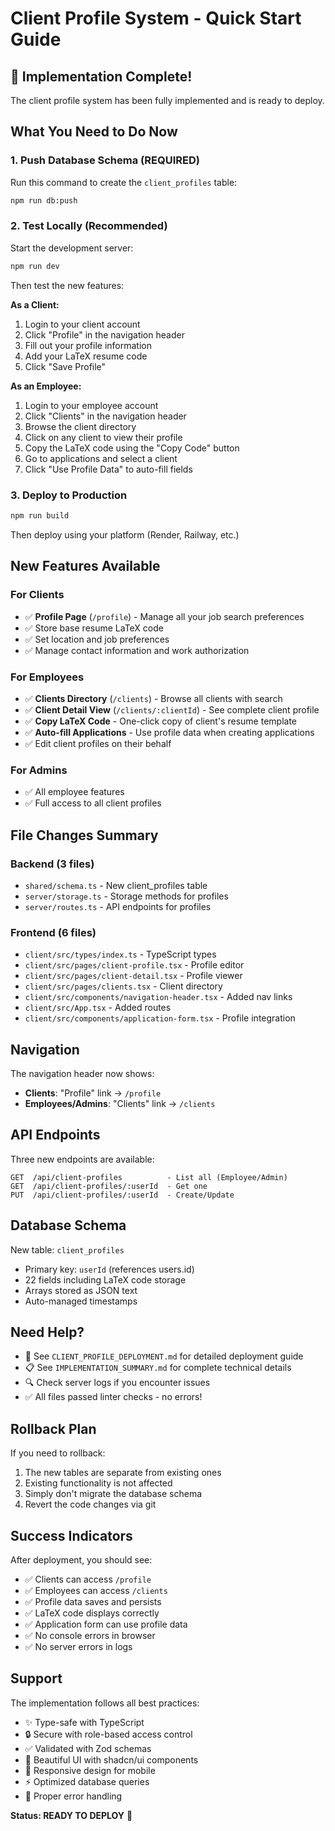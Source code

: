 # Client Profile System - Quick Start Guide

## 🎉 Implementation Complete!

The client profile system has been fully implemented and is ready to deploy.

## What You Need to Do Now

### 1. Push Database Schema (REQUIRED)
Run this command to create the `client_profiles` table:
```bash
npm run db:push
```

### 2. Test Locally (Recommended)
Start the development server:
```bash
npm run dev
```

Then test the new features:

**As a Client:**
1. Login to your client account
2. Click "Profile" in the navigation header
3. Fill out your profile information
4. Add your LaTeX resume code
5. Click "Save Profile"

**As an Employee:**
1. Login to your employee account
2. Click "Clients" in the navigation header
3. Browse the client directory
4. Click on any client to view their profile
5. Copy the LaTeX code using the "Copy Code" button
6. Go to applications and select a client
7. Click "Use Profile Data" to auto-fill fields

### 3. Deploy to Production
```bash
npm run build
```

Then deploy using your platform (Render, Railway, etc.)

## New Features Available

### For Clients
- ✅ **Profile Page** (`/profile`) - Manage all your job search preferences
- ✅ Store base resume LaTeX code
- ✅ Set location and job preferences
- ✅ Manage contact information and work authorization

### For Employees
- ✅ **Clients Directory** (`/clients`) - Browse all clients with search
- ✅ **Client Detail View** (`/clients/:clientId`) - See complete client profile
- ✅ **Copy LaTeX Code** - One-click copy of client's resume template
- ✅ **Auto-fill Applications** - Use profile data when creating applications
- ✅ Edit client profiles on their behalf

### For Admins
- ✅ All employee features
- ✅ Full access to all client profiles

## File Changes Summary

### Backend (3 files)
- `shared/schema.ts` - New client_profiles table
- `server/storage.ts` - Storage methods for profiles
- `server/routes.ts` - API endpoints for profiles

### Frontend (6 files)
- `client/src/types/index.ts` - TypeScript types
- `client/src/pages/client-profile.tsx` - Profile editor
- `client/src/pages/client-detail.tsx` - Profile viewer
- `client/src/pages/clients.tsx` - Client directory
- `client/src/components/navigation-header.tsx` - Added nav links
- `client/src/App.tsx` - Added routes
- `client/src/components/application-form.tsx` - Profile integration

## Navigation

The navigation header now shows:
- **Clients**: "Profile" link → `/profile`
- **Employees/Admins**: "Clients" link → `/clients`

## API Endpoints

Three new endpoints are available:
```
GET  /api/client-profiles          - List all (Employee/Admin)
GET  /api/client-profiles/:userId  - Get one
PUT  /api/client-profiles/:userId  - Create/Update
```

## Database Schema

New table: `client_profiles`
- Primary key: `userId` (references users.id)
- 22 fields including LaTeX code storage
- Arrays stored as JSON text
- Auto-managed timestamps

## Need Help?

- 📖 See `CLIENT_PROFILE_DEPLOYMENT.md` for detailed deployment guide
- 📋 See `IMPLEMENTATION_SUMMARY.md` for complete technical details
- 🔍 Check server logs if you encounter issues
- ✅ All files passed linter checks - no errors!

## Rollback Plan

If you need to rollback:
1. The new tables are separate from existing ones
2. Existing functionality is not affected
3. Simply don't migrate the database schema
4. Revert the code changes via git

## Success Indicators

After deployment, you should see:
- ✅ Clients can access `/profile`
- ✅ Employees can access `/clients`
- ✅ Profile data saves and persists
- ✅ LaTeX code displays correctly
- ✅ Application form can use profile data
- ✅ No console errors in browser
- ✅ No server errors in logs

## Support

The implementation follows all best practices:
- ✨ Type-safe with TypeScript
- 🔒 Secure with role-based access control
- ✅ Validated with Zod schemas
- 🎨 Beautiful UI with shadcn/ui components
- 📱 Responsive design for mobile
- ⚡ Optimized database queries
- 🔄 Proper error handling

**Status: READY TO DEPLOY** 🚀

